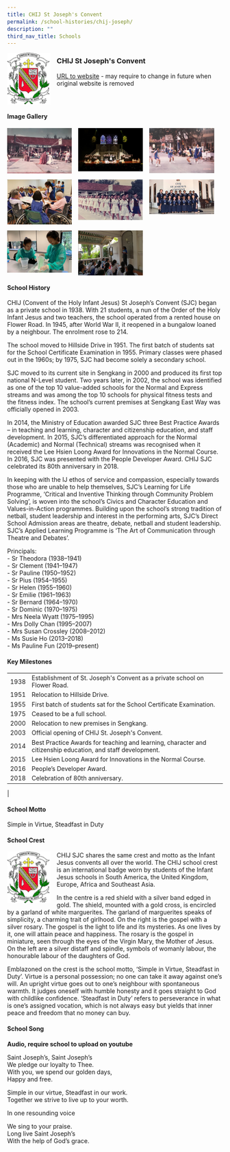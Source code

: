 ```yaml
---
title: CHIJ St Joseph's Convent
permalink: /school-histories/chij-joseph/
description: ""
third_nav_title: Schools
---
```

<img src="/images/chijstjoseph1.png" style="width:20%;margin-right:15px;" align = "left">

### **CHIJ St Joseph's Convent**
[URL to website](https://chijstjosephsconvent.moe.edu.sg/) - may require to change in future when original website is removed

<br clear="left">

#### **Image Gallery**

<p><a href="https://d1yxymztqoj7qn.amplifyapp.com/images/chijstjoseph2.jpg">  
<img src="/images/chijstjoseph2.jpg" style="width:30%;margin-right:15px;" align = "left">
</a></p>

<p><a href="https://d1yxymztqoj7qn.amplifyapp.com/images/chijstjoseph3.jpg">  
<img src="/images/chijstjoseph3.jpg" style="width:30%;margin-right:15px;" align = "left">
</a></p>

<p><a href="https://d1yxymztqoj7qn.amplifyapp.com/images/chijstjoseph4.jpg">  
<img src="/images/chijstjoseph4.jpg" style="width:30%;margin-right:15px;" align = "left">
</a></p>

<br clear="left">

<p><a href="https://d1yxymztqoj7qn.amplifyapp.com/images/chijstjoseph5.jpg">  
<img src="/images/chijstjoseph5.jpg" style="width:30%;margin-right:15px;" align = "left">
</a></p>

<p><a href="https://d1yxymztqoj7qn.amplifyapp.com/images/chijstjoseph6.jpg">  
<img src="/images/chijstjoseph6.jpg" style="width:30%;margin-right:15px;" align = "left">
</a></p>

<p><a href="https://d1yxymztqoj7qn.amplifyapp.com/images/chijstjoseph7.jpg">  
<img src="/images/chijstjoseph7.jpg" style="width:30%;margin-right:15px;" align = "left">
</a></p>

<br clear="left">

<p><a href="https://d1yxymztqoj7qn.amplifyapp.com/images/chijstjoseph8.jpg">  
<img src="/images/chijstjoseph8.jpg" style="width:30%;margin-right:15px;" align = "left">
</a></p>

<p><a href="https://d1yxymztqoj7qn.amplifyapp.com/images/chijstjoseph9.jpg">  
<img src="/images/chijstjoseph9.jpg" style="width:30%;margin-right:15px;" align = "left">
</a></p>

<br clear="left">

#### **School History**
CHIJ (Convent of the Holy Infant Jesus) St Joseph’s Convent (SJC) began as a private school in 1938. With 21 students, a nun of the Order of the Holy Infant Jesus and two teachers, the school operated from a rented house on Flower Road. In 1945, after World War II, it reopened in a bungalow loaned by a neighbour. The enrolment rose to 214. 

The school moved to Hillside Drive in 1951. The first batch of students sat for the School Certificate Examination in 1955. Primary classes were phased out in the 1960s; by 1975, SJC had become solely a secondary school.

SJC moved to its current site in Sengkang in 2000 and produced its first top national N-Level student. Two years later, in 2002, the school was identified as one of the top 10 value-added schools for the Normal and Express streams and was among the top 10 schools for physical fitness tests and the fitness index. The school’s current premises at Sengkang East Way was officially opened in 2003.

In 2014, the Ministry of Education awarded SJC three Best Practice Awards – in teaching and learning, character and citizenship education, and staff development. In 2015, SJC’s differentiated approach for the Normal (Academic) and Normal (Technical) streams was recognised when it received the Lee Hsien Loong Award for Innovations in the Normal Course. In 2016, SJC was presented with the People Developer Award. CHIJ SJC celebrated its 80th anniversary in 2018.

In keeping with the IJ ethos of service and compassion, especially towards those who are unable to help themselves, SJC’s Learning for Life Programme, ‘Critical and Inventive Thinking through Community Problem Solving’, is woven into the school’s Civics and Character Education and Values-in-Action programmes. Building upon the school’s strong tradition of netball, student leadership and interest in the performing arts, SJC’s Direct School Admission areas are theatre, debate, netball and student leadership. SJC’s Applied Learning Programme is ‘The Art of Communication through Theatre and Debates’.   

Principals:<br>
\- Sr Theodora (1938–1941)<br>
\- Sr Clement (1941–1947)<br>
\- Sr Pauline (1950–1952)<br>
\- Sr Pius (1954–1955)<br>
\- Sr Helen (1955–1960)<br>
\- Sr Emilie (1961–1963)<br>
\- Sr Bernard (1964–1970)<br>
\- Sr Dominic (1970–1975)<br>
\- Mrs Neela Wyatt (1975–1995)<br>
\- Mrs Dolly Chan (1995–2007)<br>
\- Mrs Susan Crossley (2008–2012)<br>
\- Ms Susie Ho (2013–2018)<br>
\- Ms Pauline Fun (2019–present)

#### **Key Milestones**

|  |  |
|:---:|---|
| 1938 | Establishment of St. Joseph's Convent as a private school on Flower Road. |
| 1951 | Relocation to Hillside Drive. |
| 1955 | First batch of students sat for the School Certificate Examination. |
| 1975 | Ceased to be a full school. |
| 2000 | Relocation to new premises in Sengkang. |
| 2003 | Official opening of CHIJ St. Joseph's Convent. |
| 2014 | Best Practice Awards for teaching and learning, character and citizenship education, and staff development. |
| 2015 | Lee Hsien Loong Award for Innovations in the Normal Course. |
| 2016 | People’s Developer Award. |
| 2018 | Celebration of 80th anniversary. |
|

#### **School Motto**
Simple in Virtue, Steadfast in Duty

#### **School Crest**
<img src="/images/chijstjoseph1.png" style="width:20%;margin-right:15px;" align = "left">

CHIJ SJC shares the same crest and motto as the Infant Jesus convents all over the world. The CHIJ school crest is an international badge worn by students of the Infant Jesus schools in South America, the United Kingdom, Europe, Africa and Southeast Asia.

In the centre is a red shield with a silver band edged in gold. The shield, mounted with a gold cross, is encircled by a garland of white marguerites. The garland of marguerites speaks of simplicity, a charming trait of girlhood. On the right is the gospel with a silver rosary. The gospel is the light to life and its mysteries. As one lives by it, one will attain peace and happiness. The rosary is the gospel in miniature, seen through the eyes of the Virgin Mary, the Mother of Jesus. On the left are a silver distaff and spindle, symbols of womanly labour, the honourable labour of the daughters of God. 

Emblazoned on the crest is the school motto, ‘Simple in Virtue, Steadfast in Duty’. Virtue is a personal possession; no one can take it away against one’s will. An upright virtue goes out to one’s neighbour with spontaneous warmth. It judges oneself with humble honesty and it goes straight to God with childlike confidence. ‘Steadfast in Duty’ refers to perseverance in what is one’s assigned vocation, which is not always easy but yields that inner peace and freedom that no money can buy.

#### **School Song**
**Audio, require school to upload on youtube**

Saint Joseph’s, Saint Joseph’s<br>
We pledge our loyalty to Thee.<br>
With you, we spend our golden days,<br>
Happy and free.

Simple in our virtue, Steadfast in our work.<br>
Together we strive to live up to your worth.

In one resounding voice

We sing to your praise.<br>
Long live Saint Joseph’s<br>
With the help of God’s grace.